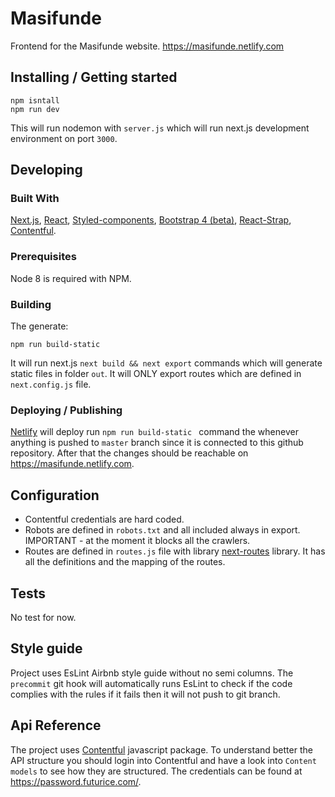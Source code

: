 # Masifunde

Frontend for the Masifunde website. https://masifunde.netlify.com

## Installing / Getting started

```shell
npm isntall
npm run dev
```

This will run nodemon with `server.js` which will run next.js development environment on port
`3000`.

## Developing

### Built With

[Next.js](https://github.com/zeit/next.js/), [React](https://reactjs.org/),
[Styled-components](https://www.styled-components.com/),
[Bootstrap 4 (beta)](https://getbootstrap.com), [React-Strap](https://reactstrap.github.io),
[Contentful](https://www.contentful.com/).

### Prerequisites

Node 8 is required with NPM.

### Building

The generate:

```shell
npm run build-static
```

It will run next.js `next build && next export` commands which will generate static files in folder
`out`. It will ONLY export routes which are defined in `next.config.js` file.

### Deploying / Publishing

[Netlify](https://www.netlify.com/) will deploy run `npm run build-static
` command the whenever anything is pushed to `master` branch since it is
connected to this github repository. After that the changes should be reachable on https://masifunde.netlify.com.

## Configuration

* Contentful credentials are hard coded.
* Robots are defined in `robots.txt` and all included always in export. IMPORTANT - at the moment it
  blocks all the crawlers.
* Routes are defined in `routes.js` file with library
  [next-routes](https://www.npmjs.com/package/next-routes) library. It has all the definitions and
  the mapping of the routes.

## Tests

No test for now.

## Style guide

Project uses EsLint Airbnb style guide without no semi columns. The `precommit` git hook will
automatically runs EsLint to check if the code complies with the rules if it fails then it will not
push to git branch.

## Api Reference

The project uses [Contentful](https://www.contentful.com/) javascript package. To understand better
the API structure you should login into Contentful and have a look into `Content models` to see how
they are structured. The credentials can be found at https://password.futurice.com/.
